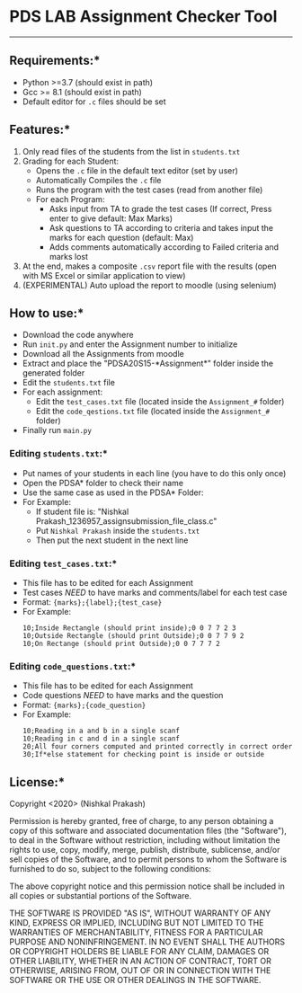 # PDS LAB Assignment Checker Tool

***

## Requirements:*

* Python >=3.7 (should exist in path)
* Gcc >= 8.1 (should exist in path)
* Default editor for `.c` files should be set

## Features:*

1. Only read files of the students from the list in `students.txt`
2. Grading for each Student:
    * Opens the `.c` file in the default text editor (set by user)
    * Automatically Compiles the `.c` file
    * Runs the program with the test cases (read from another file)
    * For each Program:
        * Asks input from TA to grade the test cases (If correct, Press enter to give default: Max Marks)
        * Ask questions to TA according to criteria and takes input the marks for each question (default: Max)
        * Adds comments automatically according to Failed criteria and marks lost
3. At the end, makes a composite `.csv` report file with the results (open with MS Excel or similar application to view)
4. (EXPERIMENTAL) Auto upload the report to moodle (using selenium)

## How to use:*

* Download the code anywhere
* Run `init.py` and enter the Assignment number to initialize
* Download all the Assignments from moodle
* Extract and place the "PDSA20S15-\*Assignment\*" folder inside the generated folder
* Edit the `students.txt` file
* For each assignment:
    * Edit the `test_cases.txt` file (located inside the `Assignment_#` folder)
    * Edit the `code_qestions.txt` file (located inside the `Assignment_#` folder)
* Finally run `main.py`

### Editing `students.txt`:*

* Put names of your students in each line (you have to do this only once)
* Open the PDSA* folder to check their name
* Use the same case as used in the PDSA* Folder:
* For Example:
    * If student file is: "Nishkal Prakash_1236957_assignsubmission_file_class.c"
    * Put `Nishkal Prakash` inside the `students.txt`
    * Then put the next student in the next line

### Editing `test_cases.txt`:*

* This file has to be edited for each Assignment
* Test cases *NEED* to have marks and comments/label for each test case
* Format: `{marks};{label};{test_case}`
* For Example:
    ```csv
    10;Inside Rectangle (should print inside);0 0 7 7 2 3
    10;Outside Rectangle (should print Outside);0 0 7 7 9 2
    10;On Rectange (should print Outside);0 0 7 7 7 2
    ```

### Editing `code_questions.txt`:*

* This file has to be edited for each Assignment
* Code questions *NEED* to have marks and the question
* Format: `{marks};{code_question}`
* For Example:
    ```csv
    10;Reading in a and b in a single scanf
    10;Reading in c and d in a single scanf
    20;All four corners computed and printed correctly in correct order
    30;If*else statement for checking point is inside or outside
    ```

## License:*

Copyright <2020> (Nishkal Prakash)

Permission is hereby granted, free of charge, to any person obtaining a copy of this software and associated documentation files (the "Software"), to deal in the Software without restriction, including without limitation the rights to use, copy, modify, merge, publish, distribute, sublicense, and/or sell copies of the Software, and to permit persons to whom the Software is furnished to do so, subject to the following conditions:

The above copyright notice and this permission notice shall be included in all copies or substantial portions of the Software.

THE SOFTWARE IS PROVIDED "AS IS", WITHOUT WARRANTY OF ANY KIND, EXPRESS OR IMPLIED, INCLUDING BUT NOT LIMITED TO THE WARRANTIES OF MERCHANTABILITY, FITNESS FOR A PARTICULAR PURPOSE AND NONINFRINGEMENT. IN NO EVENT SHALL THE AUTHORS OR COPYRIGHT HOLDERS BE LIABLE FOR ANY CLAIM, DAMAGES OR OTHER LIABILITY, WHETHER IN AN ACTION OF CONTRACT, TORT OR OTHERWISE, ARISING FROM, OUT OF OR IN CONNECTION WITH THE SOFTWARE OR THE USE OR OTHER DEALINGS IN THE SOFTWARE.
